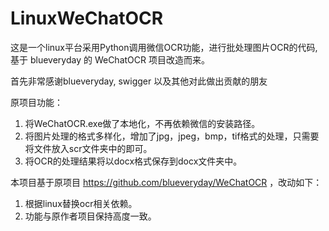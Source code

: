 # LinuxWeChatOCR

这是一个linux平台采用Python调用微信OCR功能，进行批处理图片OCR的代码, 基于 blueveryday 的 WeChatOCR 项目改造而来。

首先非常感谢blueveryday, swigger 以及其他对此做出贡献的朋友

原项目功能：

1. 将WeChatOCR.exe做了本地化，不再依赖微信的安装路径。
2. 将图片处理的格式多样化，增加了jpg，jpeg，bmp，tif格式的处理，只需要将文件放入scr文件夹中的即可。
3. 将OCR的处理结果将以docx格式保存到docx文件夹中。

本项目基于原项目 https://github.com/blueveryday/WeChatOCR ，改动如下：

1. 根据linux替换ocr相关依赖。
2. 功能与原作者项目保持高度一致。

